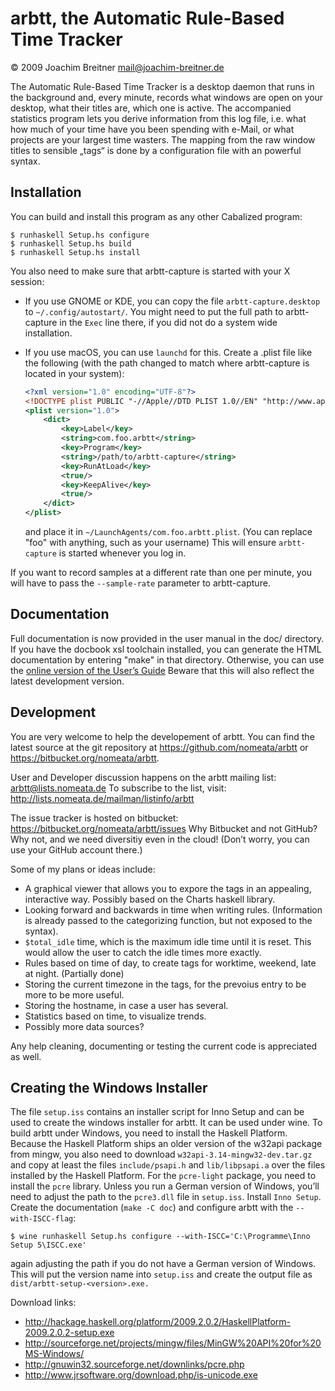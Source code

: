 arbtt, the Automatic Rule-Based Time Tracker
============================================

© 2009 Joachim Breitner <mail@joachim-breitner.de>

The Automatic Rule-Based Time Tracker is a desktop daemon that runs in the
background and, every minute, records what windows are open on your
desktop, what their titles are, which one is active. The accompanied
statistics program lets you derive information from this log file, i.e.
what how much of your time have you been spending with e-Mail, or what
projects are your largest time wasters. The mapping from the raw window
titles to sensible „tags“ is done by a configuration file with an powerful
syntax.

Installation
------------

You can build and install this program as any other Cabalized program:

    $ runhaskell Setup.hs configure
    $ runhaskell Setup.hs build
    $ runhaskell Setup.hs install

You also need to make sure that arbtt-capture is started with your X
session:
- If you use GNOME or KDE, you can copy the file
  `arbtt-capture.desktop` to `~/.config/autostart/`. You might need to put the
  full path to arbtt-capture in the `Exec` line there, if you did not do a
  system wide installation.
- If you use macOS, you can use `launchd` for this.
  Create a .plist file like the following
  (with the path changed to match where arbtt-capture is located in your system):
  
  ```xml
  <?xml version="1.0" encoding="UTF-8"?>
  <!DOCTYPE plist PUBLIC "-//Apple//DTD PLIST 1.0//EN" "http://www.apple.com/DTDs/PropertyList-1.0.dtd">
  <plist version="1.0">
      <dict>
          <key>Label</key>
          <string>com.foo.arbtt</string>
          <key>Program</key>
          <string>/path/to/arbtt-capture</string>
          <key>RunAtLoad</key>
          <true/>
          <key>KeepAlive</key>
          <true/>
      </dict>
  </plist>
  ```
  and place it in `~/LaunchAgents/com.foo.arbtt.plist`.
  (You can replace "foo" with anything, such as your username)
  This will ensure `arbtt-capture` is started whenever you log in.

If you want to record samples at a different rate than one per minute, you
will have to pass the `--sample-rate` parameter to arbtt-capture.

Documentation
------------

Full documentation is now provided in the user manual in the doc/
directory. If you have the docbook xsl toolchain installed, you can
generate the HTML documentation by entering "make" in that directory.
Otherwise, you can use the
[online version of the User’s Guide](http://arbtt.nomeata.de/doc/users_guide/index.html)
Beware that this will also reflect the latest development version.

Development
-----------

You are very welcome to help the developement of arbtt. You can find the
latest source at the git repository at
<https://github.com/nomeata/arbtt> or
<https://bitbucket.org/nomeata/arbtt>.

User and Developer discussion happens on the arbtt mailing list:
  arbtt@lists.nomeata.de
To subscribe to the list, visit:
  http://lists.nomeata.de/mailman/listinfo/arbtt

The issue tracker is hosted on bitbucket:
  <https://bitbucket.org/nomeata/arbtt/issues>
Why Bitbucket and not GitHub? Why not, and we need diversitiy even in the
cloud! (Don’t worry, you can use your GitHub account there.)

Some of my plans or ideas include:

 * A graphical viewer that allows you to expore the tags in an appealing,
   interactive way. Possibly based on the Charts haskell library.
 * Looking forward and backwards in time when writing rules. (Information
   is already passed to the categorizing function, but not exposed to the
   syntax).
 * `$total_idle` time, which is the maximum idle time until it is reset. This
   would allow the user to catch the idle times more exactly.
 * Rules based on time of day, to create tags for worktime, weekend, late
   at night. (Partially done)
 * Storing the current timezone in the tags, for the prevoius entry to be
   more to be more useful.
 * Storing the hostname, in case a user has several. 
 * Statistics based on time, to visualize trends.
 * Possibly more data sources?

Any help cleaning, documenting or testing the current code is appreciated
as well.

Creating the Windows Installer
------------------------------

The file `setup.iss` contains an installer script for Inno Setup and can be used
to create the windows installer for arbtt. It can be used under wine. To build
arbtt under Windows, you need to install the Haskell Platform. Because the
Haskell Platform ships an older version of the w32api package from mingw, you
also need to download `w32api-3.14-mingw32-dev.tar.gz` and copy at least the files
`include/psapi.h` and `lib/libpsapi.a` over the files installed by the Haskell
Platform. For the `pcre-light` package, you need to install the `pcre` library.
Unless you run a German version of Windows, you’ll need to adjust the path to
the `pcre3.dll` file in `setup.iss`. Install `Inno Setup`. Create the documentation
(`make -C doc`) and configure arbtt with the `--with-ISCC-flag`:

    $ wine runhaskell Setup.hs configure --with-ISCC='C:\Programme\Inno Setup 5\ISCC.exe'

again adjusting the path if you do not have a German version of Windows. This
will put the version name into `setup.iss` and create the output file as
`dist/arbtt-setup-<version>.exe.`

Download links:

 * http://hackage.haskell.org/platform/2009.2.0.2/HaskellPlatform-2009.2.0.2-setup.exe
 * http://sourceforge.net/projects/mingw/files/MinGW%20API%20for%20MS-Windows/
 * http://gnuwin32.sourceforge.net/downlinks/pcre.php
 * http://www.jrsoftware.org/download.php/is-unicode.exe

